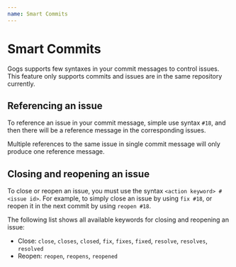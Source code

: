 ```yaml
---
name: Smart Commits
---
```


# Smart Commits

Gogs supports few syntaxes in your commit messages to control issues. This feature only supports commits and issues are in the same repository currently.

## Referencing an issue

To reference an issue in your commit message, simple use syntax `#18`, and then there will be a reference message in the corresponding issues. 

Multiple references to the same issue in single commit message will only produce one reference message.

## Closing and reopening an issue

To close or reopen an issue, you must use the syntax `<action keyword> #<issue id>`. For example, to simply close an issue by using `fix #18`, or reopen it in the next commit by using `reopen #18`.

The following list shows all available keywords for closing and reopening an issue:

- Close: `close`, `closes`, `closed`, `fix`, `fixes`, `fixed`, `resolve`, `resolves`, `resolved`
- Reopen: `reopen`, `reopens`, `reopened`

